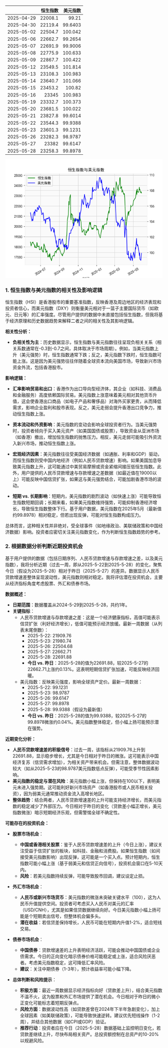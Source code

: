 |            |   恒生指数 |   美元指数 |
|:-----------|-----------:|-----------:|
| 2025-04-29 |    22008.1 |    99.21   |
| 2025-04-30 |    22119.4 |    99.6403 |
| 2025-05-02 |    22504.7 |   100.042  |
| 2025-05-06 |    22662.7 |    99.2654 |
| 2025-05-07 |    22691.9 |    99.9006 |
| 2025-05-08 |    22775.9 |   100.633  |
| 2025-05-09 |    22867.7 |   100.422  |
| 2025-05-12 |    23549.5 |   101.814  |
| 2025-05-13 |    23108.3 |   100.983  |
| 2025-05-14 |    23640.7 |   101.066  |
| 2025-05-15 |    23453.2 |   100.82   |
| 2025-05-16 |    23345   |   100.983  |
| 2025-05-19 |    23332.7 |   100.373  |
| 2025-05-20 |    23681.5 |   100.022  |
| 2025-05-21 |    23827.8 |    99.6014 |
| 2025-05-22 |    23544.3 |    99.9388 |
| 2025-05-23 |    23601.3 |    99.1231 |
| 2025-05-26 |    23282.3 |    98.9787 |
| 2025-05-27 |    23382   |    99.6147 |
| 2025-05-28 |    23258.3 |    99.8978 |

![图](RSI_USDX.png)

### 1. 恒生指数与美元指数的相关性及影响逻辑

恒生指数（HSI）是香港股市的重要基准指数，反映香港及周边地区的经济表现和投资者信心，而美元指数（DXY）则衡量美元相对于一篮子主要国际货币（如欧元、日元等）的汇率强度。尽管用户提供的数据中未直接包括恒生指数，但我将基于经济原理和历史数据趋势来解释二者之间的相关性及其影响逻辑。

**相关性分析：**
- **负相关性为主**：历史数据显示，恒生指数与美元指数往往呈现负相关关系（相关系数通常在-0.3到-0.7之间，具体取决于市场周期）。例如，当美元指数上升（美元强势）时，恒生指数通常下跌；反之，美元指数下跌时，恒生指数可能上涨。这是因为美元强势往往伴随着全球资本流向美国市场，导致新兴市场资金外流，包括香港股市。
  
**影响逻辑：**
- **汇率影响贸易和出口**：香港作为出口导向型经济体，其企业（如科技、消费品和金融服务）高度依赖国际贸易。美元指数上涨意味着美元相对其他货币升值，这会使香港出口商品（如电子产品和奢侈品）对海外买家更贵，从而降低需求，影响企业盈利和股市表现。反之，美元走弱会提升香港出口竞争力，推动恒生指数上涨。
  
- **资本流动和外资影响**：美元指数的变动会影响全球投资者行为。当美元强势时，投资者倾向于买入美元资产（如美国国债或股票），导致资金从亚洲市场（如香港）撤出，增加恒生指数的抛售压力。相反，美元走弱可能吸引外资流入新兴市场，推动恒生指数上涨。
  
- **宏观经济因素**：美元指数往往受美国经济数据（如通胀、利率和GDP）驱动，而恒生指数则受中国内地经济（例如人民币贷款增速）影响。如果美国加息导致美元指数上升，这可能通过中美贸易摩擦或资金紧缩间接压低恒生指数。此外，用户提供的人民币贷款增速与存款增速之差数据（如最近值在19000以上）可能反映中国信贷扩张，如果这与美元强势结合，可能加剧香港市场的波动。
  
- **短期 vs. 长期影响**：短期内，美元指数的剧烈波动（如快速上涨）可能导致恒生指数短期回调；长期来看，如果美元指数维持强势，可能抑制香港经济增长，导致恒生指数整体下行。基于用户数据，美元指数在2025年5月（最新值约99.8978）相对稳定，但若出现反弹，可能对恒生指数构成压力。

总体而言，这种相关性并非绝对，受全球事件（如地缘政治、美联储政策和中国经济数据）影响。投资者应密切关注美元指数变化，作为判断恒生指数趋势的参考。

### 2. 根据数据分析判断近期投资机会

基于用户提供的数据（包括日期序列、人民币贷款增速与存款增速之差，以及美元指数），我将分析近期（过去一周，即从2025-5-22到2025-5-28）的变化，聚焦今日（假设为2025-5-28）相对于昨日（2025-5-27）的差异。数据显示人民币贷款增速差整体呈现波动性，美元指数则相对稳定。我将评估潜在投资机会，主要从经济指标角度考虑股票、外汇和债券市场。

**数据概述：**
- **日期范围**：数据覆盖从2024-5-29到2025-5-28，共约1年。
- **关键指标**：
  - 人民币贷款增速与存款增速之差：这是一个经济健康指标，高值可能表示信贷扩张（利好经济增长），低值可能预示经济放缓。最新一周数据（从列表末尾倒数）：
    - 2025-5-22: 21909.76
    - 2025-5-23: 21980.74
    - 2025-5-26: 22504.68
    - 2025-5-27: 22662.71
    - 2025-5-28: 22691.88
    - **今日 vs. 昨日**：2025-5-28的值为22691.88，较2025-5-27的22662.71上涨约0.13%。这表明短期信贷扩张加速，可能反映经济回暖。
  - 美元指数：反映美元强度，影响全球资产定价。最新一周数据：
    - 2025-5-22: 99.1231
    - 2025-5-23: 98.9787
    - 2025-5-26: 99.6147
    - 2025-5-27: 99.8978
    - 2025-5-28: 99.9388（假设为最新值）
    - **今日 vs. 昨日**：2025-5-28的值为99.9388，较2025-5-27的99.8978微涨约0.04%。美元指数整体稳定，但小幅上扬可能预示潜在强势。

**近期变化分析：**
- **人民币贷款增速差的积极信号**：过去一周，该指标从21909.76上升到22691.88，显示稳步增长，尤其是今日相对于昨日的微涨。这可能表示中国经济复苏（信贷需求增加），为相关资产带来机会。但需注意，整体数据波动较大（如从2025-5-23的98.9787美元指数低点反弹），可能受季节性因素影响。
- **美元指数的稳定与潜在风险**：美元指数小幅上涨，但保持在100以下，表明美元未进入强势期。这可能利好新兴市场资产（如香港股市或人民币相关投资），因为弱美元通常推动资金流入高增长地区。
- **整体趋势**：结合两者，人民币贷款增速差的上升可能支持经济增长，而美元指数的稳定减少了外部压力。今日相对于昨日的变化（贷款差小幅正增长，美元指数微涨）暗示短期经济乐观，但需警惕全球不确定性。

**可能存在的投资机会：**
- **股票市场机会**：
  - **中国或香港相关股票**：鉴于人民币贷款增速差的上升（今日上涨），建议关注受益于信贷扩张的板块，如科技、金融和消费股。如果恒生指数（如间接受美元指数影响）出现反弹，这可能是一个买入点。预计短期内，恒生指数可能小幅上涨（基于弱美元和信贷正向信号），投资机会窗口在5-10天内。
  - **风险**：若美元指数持续反弹，可能导致股市回调，建议设定止损。

- **外汇市场机会**：
  - **人民币或新兴市场货币**：美元指数的微涨未突破关键水平（100），这为人民币升值提供空间。投资者可考虑买入人民币对美元的汇率（USD/CNH），尤其是如果信贷数据继续向好。今日美元指数小幅上扬可能是个短期卖出信号，但整体机会偏多头。
  - **潜在收益**：若信贷差保持增长，人民币可能在短期内升值1-2%，适合短线交易。

- **债券市场机会**：
  - **中国债券**：贷款增速差的上升表明经济活跃，可能会推动中国国债或企业债需求。今日的正向变化暗示债券价格可能稳定或上涨，适合风险厌恶者。考虑美元指数稳定，这可降低汇率风险。
  - **建议**：关注中期债券（1-3年），预计收益率可能小幅下降。

- **总体判断和风险提示**：
  - **积极方面**：最近一周数据显示经济指标向好（贷款差上升），结合美元指数不温不火，这为股票和外汇市场提供了潜在机会。今日相对于昨日的微小正变化可能标志着短期反弹点。
  - **风险方面**：数据波动性高（如贷款差曾在2024年下半年急剧变化），加上全球因素（如美联储政策），可能导致快速逆转。建议优先短线操作（1-2周），并结合其他数据（如CPI或GDP）验证。
  - **推荐行动**：投资者应在今日（2025-5-28）数据基础上监控明日变化，若贷款差继续上升，尽快布局相关资产。总投资额控制在总资产的10-20%以规避风险。